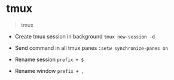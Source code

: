 # tmux

> tmux

- Create tmux session in background
`tmux new-session -d`

- Send command in all tmux panes
`:setw synchronize-panes on`

- Rename session
`prefix + $`

- Rename window
`prefix + ,`
